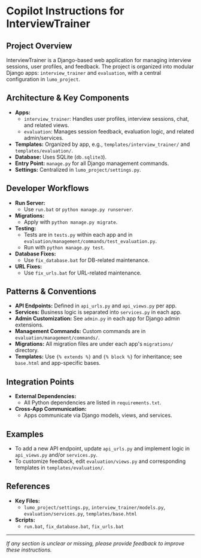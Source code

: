 # Copilot Instructions for InterviewTrainer

## Project Overview
InterviewTrainer is a Django-based web application for managing interview sessions, user profiles, and feedback. The project is organized into modular Django apps: `interview_trainer` and `evaluation`, with a central configuration in `lumo_project`.

## Architecture & Key Components
- **Apps:**
  - `interview_trainer`: Handles user profiles, interview sessions, chat, and related views.
  - `evaluation`: Manages session feedback, evaluation logic, and related admin/services.
- **Templates:** Organized by app, e.g., `templates/interview_trainer/` and `templates/evaluation/`.
- **Database:** Uses SQLite (`db.sqlite3`).
- **Entry Point:** `manage.py` for all Django management commands.
- **Settings:** Centralized in `lumo_project/settings.py`.

## Developer Workflows
- **Run Server:**
  - Use `run.bat` or `python manage.py runserver`.
- **Migrations:**
  - Apply with `python manage.py migrate`.
- **Testing:**
  - Tests are in `tests.py` within each app and in `evaluation/management/commands/test_evaluation.py`.
  - Run with `python manage.py test`.
- **Database Fixes:**
  - Use `fix_database.bat` for DB-related maintenance.
- **URL Fixes:**
  - Use `fix_urls.bat` for URL-related maintenance.

## Patterns & Conventions
- **API Endpoints:** Defined in `api_urls.py` and `api_views.py` per app.
- **Services:** Business logic is separated into `services.py` in each app.
- **Admin Customization:** See `admin.py` in each app for Django admin extensions.
- **Management Commands:** Custom commands are in `evaluation/management/commands/`.
- **Migrations:** All migration files are under each app's `migrations/` directory.
- **Templates:** Use `{% extends %}` and `{% block %}` for inheritance; see `base.html` and app-specific bases.

## Integration Points
- **External Dependencies:**
  - All Python dependencies are listed in `requirements.txt`.
- **Cross-App Communication:**
  - Apps communicate via Django models, views, and services.

## Examples
- To add a new API endpoint, update `api_urls.py` and implement logic in `api_views.py` and/or `services.py`.
- To customize feedback, edit `evaluation/views.py` and corresponding templates in `templates/evaluation/`.

## References
- **Key Files:**
  - `lumo_project/settings.py`, `interview_trainer/models.py`, `evaluation/services.py`, `templates/base.html`
- **Scripts:**
  - `run.bat`, `fix_database.bat`, `fix_urls.bat`

---
_If any section is unclear or missing, please provide feedback to improve these instructions._
